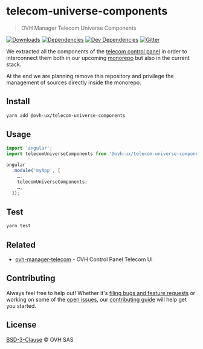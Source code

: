 # telecom-universe-components

> OVH Manager Telecom Universe Components

[![Downloads](https://badgen.net/npm/dt/@ovh-ux/telecom-universe-components)](https://npmjs.com/package/@ovh-ux/telecom-universe-components) [![Dependencies](https://badgen.net/david/dep/ovh-ux/telecom-universe-components)](https://npmjs.com/package/@ovh-ux/telecom-universe-components?activeTab=dependencies) [![Dev Dependencies](https://badgen.net/david/dev/ovh-ux/telecom-universe-components)](https://npmjs.com/package/@ovh-ux/telecom-universe-components?activeTab=dependencies) [![Gitter](https://badgen.net/badge/gitter/ovh-ux/blue?icon=gitter)](https://gitter.im/ovh/ux)

We extracted all the components of the [telecom control panel](https://github.com/ovh-ux/ovh-manager-telecom) in order to interconnect them
both in our upcoming [monorepo](https://github.com/ovh-ux/manager) but also in the current stack.

At the end we are planning remove this repository and privilege the management of sources directly
inside the monorepo.

## Install

```sh
yarn add @ovh-ux/telecom-universe-components
```
## Usage

```js
import 'angular';
import telecomUniverseComponents from '@ovh-ux/telecom-universe-components';

angular
  .module('myApp', [
    …,
    telecomUniverseComponents;
    …,
  ]);
```

## Test

```sh
yarn test
```

## Related

* [ovh-manager-telecom](https://github.com/ovh-ux/ovh-manager-telecom) - OVH Control Panel Telecom UI

## Contributing

Always feel free to help out! Whether it's [filing bugs and feature requests](https://github.com/ovh-ux/telecom-universe-components/issues/new) or working on some of the [open issues](https://github.com/ovh-ux/telecom-universe-components/issues), our [contributing guide](CONTRIBUTING.md) will help get you started.

## License

[BSD-3-Clause](LICENSE) © OVH SAS
